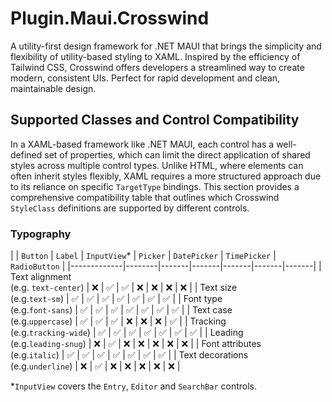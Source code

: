 # Plugin.Maui.Crosswind
 
 A utility-first design framework for .NET MAUI that brings the simplicity and flexibility of utility-based styling to XAML. Inspired by the efficiency of Tailwind CSS, Crosswind offers developers a streamlined way to create modern, consistent UIs. Perfect for rapid development and clean, maintainable design.

## Supported Classes and Control Compatibility
In a XAML-based framework like .NET MAUI, each control has a well-defined set of properties, which can limit the direct application of shared styles across multiple control types. Unlike HTML, where elements can often inherit styles flexibly, XAML requires a more structured approach due to its reliance on specific `TargetType` bindings. This section provides a comprehensive compatibility table that outlines which Crosswind `StyleClass` definitions are supported by different controls.

### Typography

|            | `Button` | `Label` | `InputView`* | `Picker` | `DatePicker` | `TimePicker` | `RadioButton` |
|-------------|--------|-------|-------|-------|-------|-------|
| Text alignment<br/>(e.g. `text-center`) | ❌ | ✅ | ✅ | ❌ | ❌ | ❌ | ❌ |
| Text size<br/>(e.g.`text-sm`) | ✅ | ✅ | ✅ | ✅ |  ✅ |  ✅ | ✅ |
| Font type<br/>(e.g.`font-sans`) | ✅ | ✅ | ✅ | ✅ |  ✅ |  ✅ | ✅ |
| Text case<br/>(e.g.`uppercase`) | ✅ | ✅ | ✅ | ❌ | ❌ | ❌ | ✅ |
| Tracking<br/>(e.g.`tracking-wide`) | ✅ | ✅ | ✅ | ✅ |  ✅ |  ✅ | ✅ |
| Leading<br/>(e.g.`leading-snug`) | ❌ | ✅ | ❌ | ❌ | ❌ | ❌ | ❌ |
| Font attributes<br/>(e.g.`italic`) | ✅ | ✅ | ✅ | ✅ |  ✅ |  ✅ | ✅ |
| Text decorations<br/>(e.g.`underline`) | ❌ | ✅ | ❌ | ❌ | ❌ | ❌ | ❌ |

*`InputView` covers the `Entry`, `Editor` and `SearchBar` controls.
